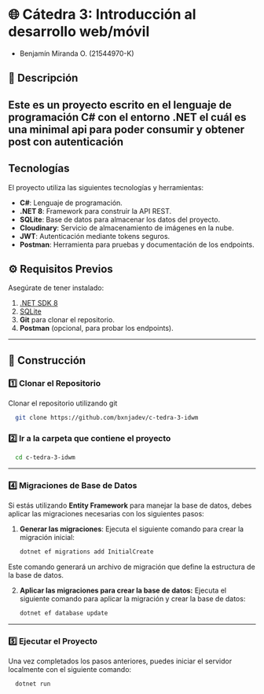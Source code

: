 ﻿# 🌐 Cátedra 3: Introducción al desarrollo web/móvil


* Benjamín Miranda O. (21544970-K)

## 📖 Descripción

Este es un proyecto escrito en el lenguaje de programación C# con el entorno .NET el cuál es una minimal
api para poder consumir y obtener post con autenticación
---
## Tecnologías
El proyecto utiliza las siguientes tecnologías y herramientas:
- **C#**: Lenguaje de programación.  
- **.NET 8**: Framework para construir la API REST.  
- **SQLite**: Base de datos para almacenar los datos del proyecto.  
- **Cloudinary**: Servicio de almacenamiento de imágenes en la nube.  
- **JWT**: Autenticación mediante tokens seguros.  
- **Postman**: Herramienta para pruebas y documentación de los endpoints.  

## ⚙️ Requisitos Previos

Asegúrate de tener instalado:
1. [.NET SDK 8](https://dotnet.microsoft.com/en-us/download/dotnet/8.0)  
2. [SQLite](https://www.sqlite.org/download.html)  
3. **Git** para clonar el repositorio.  
4. **Postman** (opcional, para probar los endpoints).  

---

## 🚀 Construcción

### 1️⃣ Clonar el Repositorio

Clonar el repositorio utilizando git
```bash
  git clone https://github.com/bxnjadev/c-tedra-3-idwm
```
### 2️⃣ Ir a la carpeta que contiene el proyecto
```bash
  cd c-tedra-3-idwm
```
---

### 4️⃣ Migraciones de Base de Datos

Si estás utilizando **Entity Framework** para manejar la base de datos, debes aplicar las migraciones necesarias con los siguientes pasos:

1. **Generar las migraciones**:
   Ejecuta el siguiente comando para crear la migración inicial:
   ```bash
   dotnet ef migrations add InitialCreate
   ```
Este comando generará un archivo de migración que define la estructura de la base de datos.

2. **Aplicar las migraciones para crear la base de datos:**
   Ejecuta el siguiente comando para aplicar la migración y crear la base de datos:
   ```bash
   dotnet ef database update
   ```
---
### 5️⃣ Ejecutar el Proyecto
  Una vez completados los pasos anteriores, puedes iniciar el servidor localmente con el siguiente comando:
 
 ```bash
   dotnet run
  ```
  